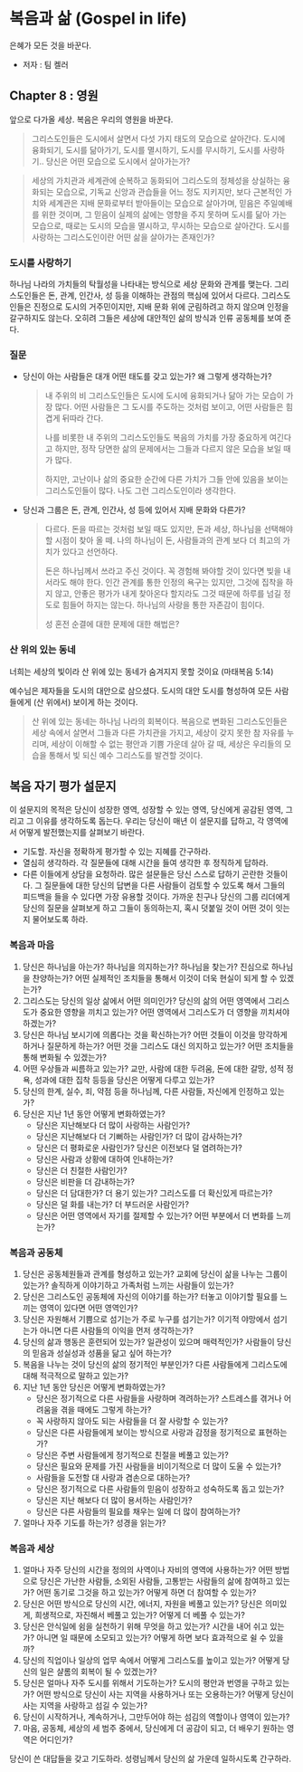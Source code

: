# 복음과 삶 (Gospel in life)

은혜가 모든 것을 바꾼다.

* 저자 : 팀 켈러


## Chapter 8 : 영원

앞으로 다가올 세상. 복음은 우리의 영원을 바꾼다.

> 그리스도인들은 도시에서 살면서 다섯 가지 태도의 모습으로 살아간다. 도시에 융화되기, 도시를 닮아가기, 도시를 멸시하기, 도시를 무시하기, 도시를 사랑하기.. 당신은 어떤 모습으로 도시에서 살아가는가?

> 세상의 가치관과 세계관에 순복하고 동화되어 그리스도의 정체성을 상실하는 융화되는 모습으로, 기독교 신앙과 관습들을 어느 정도 지키지만, 보다 근본적인 가치와 세계관은 지배 문화로부터 받아들이는 모습으로 살아가며, 믿음은 주일예배를 위한 것이며, 그 믿음이 실제의 삶에는 영향을 주지 못하며 도시를 닮아 가는 모습으로, 때로는 도시의 모습을 멸시하고, 무시하는 모습으로 살아간다. 도시를 사랑하는 그리스도인이란 어떤 삶을 살아가는 존재인가?



### 도시를 사랑하기

하나님 나라의 가치들의 탁월성을 나타내는 방식으로 세상 문화와 관계를 맺는다. 그리스도인들은 돈, 관계, 인간사, 성 등을 이해하는 관점의 핵심에 있어서 다르다. 그리스도인들은 진정으로 도시의 거주민이지만, 지배 문화 위에 군림하려고 하지 않으며 인정을 갈구하지도 않는다. 오히려 그들은 세상에 대안적인 삶의 방식과 인류 공동체를 보여 준다. 



### 질문

- 당신이 아는 사람들은 대개 어떤 태도를 갖고 있는가? 왜 그렇게 생각하는가?

  > 내 주위의 비 그리스도인들은 도시에 도시에 융화되거나 닮아 가는 모습이 가장 많다. 어떤 사람들은 그 도시를 주도하는 것처럼 보이고, 어떤 사람들은 힘겹게 뒤따라 간다.
  >
  > 나를 비롯한 내 주위의 그리스도인들도 복음의 가치를 가장 중요하게 여긴다고 하지만, 정작 당면한 삶의 문제에서는 그들과 다르지 않은 모습을 보일 때가 많다.
  >
  > 하지만, 고난이나 삶의 중요한 순간에 다른 가치가 그들 안에 있음을 보이는 그리스도인들이 많다. 나도 그런 그리스도인이라 생각한다. 

- 당신과 그룹은 돈, 관계, 인간사, 성 등에 있어서 지배 문화와 다른가? 

  > 다르다. 돈을 따르는 것처럼 보일 때도 있지만, 돈과 세상, 하나님을 선택해야 할 시점이 찾아 올 떼. 나의 하나님이 돈, 사람들과의 관계 보다 더 최고의 가치가 있다고 선언하다.
  >
  > 돈은 하나님께서 쓰라고 주신 것이다. 꼭 경험해 봐야할 것이 있다면 빚을 내서라도 해야 한다. 인간 관계를 통한 인정의 욕구는 있지만, 그것에 집착을 하지 않고, 안좋은 평가가 내게 찾아온다 할지라도 그것 때문에 하루를 넘길 정도로 힘들어 하지는 않는다. 하나님의 사랑을 통한 자존감이 힘이다.
  >
  > 성 혼전 순결에 대한 문제에 대한 해법은?



### 산 위의 있는 동네

너희는 세상의 빛이라 산 위에 있는 동네가 숨겨지지 못할 것이요 (마태복음 5:14)

예수님은 제자들을 도시의 대안으로 삼으셨다. 도시의 대안 도시를 형성하여 모든 사람들에게 (산 위에서) 보이게 하는 것이다. 

> 산 위에 있는 동네는 하나님 나라의 회복이다. 복음으로 변화된 그리스도인들은 세상 속에서 살면서 그들과 다른 가치관을 가지고, 세상이 갖지 못한 참 자유를 누리며, 세상이 이해할 수 없는 평안과 기쁨 가운데 살아 갈 때, 세상은 우리들의 모습을 통해서 빛 되신 예수 그리스도를 발견할 것이다.



## 복음 자기 평가 설문지

이 설문지의 목적은 당신이 성장한 영역, 성장할 수 있는 영역, 당신에게 공감된 영역, 그리고 그 이유를 생각하도록 돕는다. 우리는 당신이 매년 이 설문지를 답하고, 각 영역에서 어떻게 발전했는지를 살펴보기 바란다.

* 기도할. 자신을 정확하게 평가할 수 있는 지혜를 간구하라.
* 열심히 생각하라. 각 질문들에 대해 시간을 들여 생각한 후 정직하게 답하라.
* 다른 이들에게 상담을 요청하라. 많은 설문들은 당신 스스로 답하기 곤란한 것들이다. 그 질문들에 대한 당신의 답변을 다른 사람들이 검토할 수 있도록 해서 그들의 피드백을 들을 수 있다면 가장 유용할 것이다. 가까운 친구나 당신의 그룹 리더에게 당신의 질문을 살펴보게 하고 그들이 동의하는지, 혹시 덧붙일 것이 어떤 것이 잇는지 물어보도록 하라.



### 복음과 마음

1. 당신은 하나님을 아는가? 하나님을 의지하는가? 하나님을 찾는가? 진심으로 하나님을 찬양하는가? 어떤 실제적인 조치들을 통해서 이것이 더욱 현실이 되게 할 수 있겠는가?
2. 그리스도는 당신의 일상 삶에서 어떤 의미인가? 당신의 삶의 어떤 영역에서 그리스도가 중요한 영향을 끼치고 있는가? 어떤 영역에서 그리스도가 더 영향을 끼치셔야 하겠는가?
3. 당신은 하나님 보시기에 의롭다는 것을 확신하는가? 어떤 것들이 이것을 망각하게 하거나 질문하게 하는가? 어떤 것을 그리스도 대신 의지하고 있는가? 어떤 조치들을 통해 변화될 수 있겠는가?
4. 어떤 우상들과 씨름하고 있는가? 교만, 사람에 대한 두려움, 돈에 대한 갈망, 성적 정욕, 성과에 대한 집착 등등을 당신은 어떻게 다루고 있는가?
5. 당신의 한계, 실수, 죄, 약점 등을 하나님께, 다른 사람들, 자신에게 인정하고 있는가?
6. 당신은 지난 1년 동안 어떻게 변화하였는가?
   - 당신은 지난해보다 더 많이 사랑하는 사람인가?
   - 당신은 지난해보다 더 기뻐하는 사람인가? 더 많이 감사하는가?
   - 당신은 더 평화로운 사람인가? 당신은 이전보다 덜 염려하는가?
   - 당신은 사람과 상황에 대하여 인내하는가?
   - 당신은 더 친절한 사람인가?
   - 당신은 비판을 더 감내하는가?
   - 당신은 더 담대한가? 더 용기 있는가? 그리스도를 더 확신있게 따르는가?
   - 당신은 덜 화를 내는가? 더 부드러운 사람인가?
   - 당신은 어떤 영역에서 자기를 절제할 수 있는가? 어떤 부분에서 더 변화를 느끼는가?



### 복음과 공동체

1. 당신은 공동체원들과 관계를 형성하고 있는가? 교회에 당신이 삶을 나누는 그룹이 있는가? 솔직하게 이야기하고 가족처럼 느끼는 사람들이 있는가?
2. 당신은 그리스도인 공동체에 자신의 이야기를 하는가? 터놓고 이야기할 필요를 느끼는 영역이 있다면 어떤 영역인가?
3. 당신은 자원해서 기쁨으로 섬기는가 주로 누구를 섬기는가? 이기적 야망에서 섬기는가 아니면 다른 사람들의 이익을 먼저 생각하는가?
4. 당신의 삶과 행동은 훈련되어 있는가? 일관성이 있으며 매력적인가? 사람들이 당신의 믿음과 성실성과 성품을 닮고 싶어 하는가?
5. 복음을 나누는 것이 당신의 삶의 정기적인 부분인가? 다른 사람들에게 그리스도에 대해 적극적으로 말하고 있는가?
6. 지난 1년 동안 당신은 어떻게 변화하였는가?
   - 당신은 정기적으로 다른 사람들을 사랑하며 격려하는가? 스트레스를 겪거나 어려움을 겪을 때에도 그렇게 하는가?
   - 꼭 사랑하지 않아도 되는 사람들을 더 잘 사랑할 수 있는가?
   - 당신은 다른 사람들에게 보이는 방식으로 사랑과 감정을 정기적으로 표현하는가?
   - 당신은 주변 사람들에게 정기적으로 친절을 베풀고 있는가?
   - 당신은 필요와 문제를 가진 사람들을 비이기적으로 더 많이 도울 수 있는가?
   - 사람들을 도전할 대 사랑과 겸손으로 대하는가?
   - 당신은 정기적으로 다른 사람들의 믿음이 성장하고 성숙하도록 돕고 있는가?
   - 당신은 지난 해보다 더 많이 용서하는 사람인가?
   - 당신은 다른 사람들의 필요를 채우는 일에 더 많이 참여하는가?
7. 얼마나 자주 기도를 하는가? 성경을 읽는가? 



### 복음과 세상

1. 얼마나 자주 당신의 시간을 정의의 사역이나 자비의 영역에 사용하는가? 어떤 방법으로 당신은 가난한 사람들, 소외된 사람들, 고통받는 사람들의 삶에 참여하고 있는가? 어떤 동기로 그것을 하고 있는가? 어떻게 하면 더 참여할 수 있는가?
2. 당신은 어떤 방식으로 당신의 시간, 에너지, 자원을 베풀고 있는가? 당신은 의미있게, 희생적으로, 자진해서 베풀고 있는가? 어떻게 더 베풀 수 있는가?
3. 당신은 안식일에 쉼을 실천하기 위해 무엇을 하고 있는가? 시간을 내어 쉬고 있는가? 아니면 일 때문에 소모되고 있는가? 어떻게 하면 보다 효과적으로 쉴 수 있을까?
4. 당신의 직업이나 일상의 업무 속에서 어떻게 그리스도를 높이고 있는가? 어떻게 당신의 일은 샬롬의 회복이 될 수 있겠는가?
5. 당신은 얼마나 자주 도시를 위해서 기도하는가? 도시의 평안과 번영을 구하고 있는가? 어떤 방식으로 당신이 사는 지역을 사용하거나 또는 오용하는가? 어떻게 당신이 사는 지역을 사랑하고 섬길 수 있는가?
6. 당신이 시작하거나, 계속하거나, 그만두어야 하는 섬김의 역할이나 영역이 있는가?
7. 마음, 공동체, 세상의 세 범주 중에서, 당신에게 더 공감이 되고, 더 배우기 원하는 영역은 어디인가?



당신이 쓴 대답들을 갖고 기도하라. 성령님께서 당신의 삶 가운데 일하시도록 간구하라.
